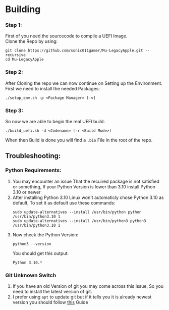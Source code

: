 # Building

### Step 1:

First of you need the sourcecode to compile a UEFI Image. <br />
Clone the Repo by using:
```
git clone https://github.com/sonic011gamer/Mu-LegacyApple.git --recursive
cd Mu-LegacyApple
```

### Step 2:

After Cloning the repo we can now continue on Setting up the Environment. <br />
First we need to install the needed Packages:
```
./setup_env.sh -p <Package Manager> [-v]
```

### Step 3:

So now we are able to begin the real UEFI build:
```
./build_uefi.sh -d <Codename> [-r <Build Mode>]
```

When then Build is done you will find a `.bin` File in the root of the repo.

## Troubleshooting:

### Python Requirements:
   1. You may encounter an issue That the recuired package is not satisfied or something, If your Python Version is lower than 3.10 install Python 3.10 or newer
   2. After installing Python 3.10 Linux won't automaticly chose Python 3.10 as default, To set it as default use these commands:
      ```
      sudo update-alternatives --install /usr/bin/python python /usr/bin/python3.10 1
      sudo update-alternatives --install /usr/bin/python3 python3 /usr/bin/python3.10 1
      ```
   3. Now check the Python Version:
      ```
      python3 --version
      ```
      You should get this output:
      ```
      Python 3.10.*
      ```

### Git Unknown Switch
   1. If you have an old Version of git you may come across this Issue, So you need to install the latest version of git.
   2. I prefer using `apt` to update git but if it tells you it is already newest version you should follow [this](https://www.fosslinux.com/64522/install-git-debian-linux.htm) Guide
